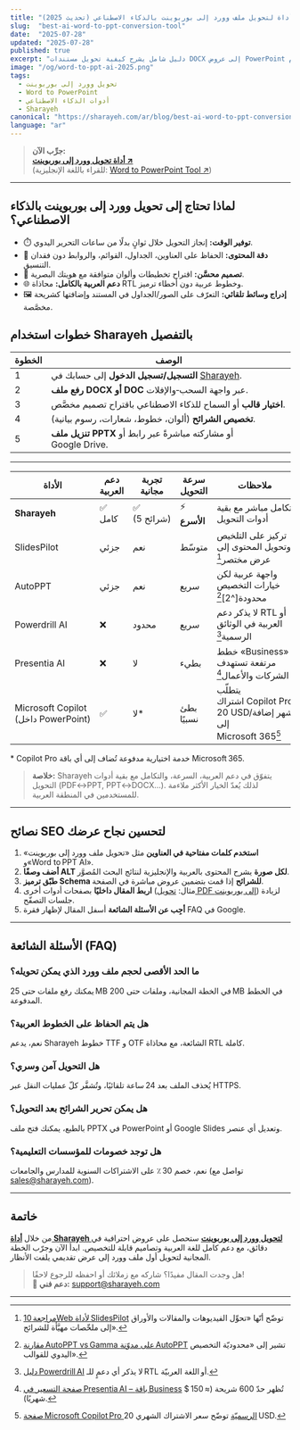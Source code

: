```yaml
---
title: "أفضل أداة لتحويل ملف وورد إلى بوربوينت بالذكاء الاصطناعي (تحديث 2025)"
slug:  "best-ai-word-to-ppt-conversion-tool"
date:  "2025-07-28"
updated: "2025-07-28"
published: true
excerpt: "دليل شامل يشرح كيفية تحويل مستندات DOCX إلى عروض PowerPoint احترافية خلال ثوانٍ باستخدام Sharayeh، مع مقارنة بأشهر البدائل وإجابات لأكثر الأسئلة شيوعًا."
image: "/og/word-to-ppt-ai-2025.png"          
tags:
  - تحويل وورد إلى بوربوينت
  - Word to PowerPoint
  - أدوات الذكاء الاصطناعي
  - Sharayeh
canonical: "https://sharayeh.com/ar/blog/best-ai-word-to-ppt-conversion-tool"
language: "ar"
---
```


<script type="application/ld+json">
{
  "@context": "https://schema.org",
  "@type": "Article",
  "headline": "أفضل أداة لتحويل ملف وورد إلى بوربوينت بالذكاء الاصطناعي (تحديث 2025)",
  "image": "https://sharayeh.com/og/word-to-ppt-ai-2025.png",
  "author": {
    "@type": "Organization",
    "name": "Sharayeh"
  },
  "publisher": {
    "@type": "Organization",
    "name": "Sharayeh",
    "logo": {
      "@type": "ImageObject",
      "url": "https://sharayeh.com/logo.svg"
    }
  },
  "datePublished": "2025-07-28",
  "dateModified": "2025-07-28",
  "inLanguage": "ar",
  "mainEntityOfPage": "https://sharayeh.com/ar/blog/best-ai-word-to-ppt-conversion-tool"
}
</script>

> **جرِّب الآن:**  
> **[أداة تحويل وورد إلى بوربوينت ↗](/ar/tools/word-to-powerpoint)**  
> (للقراء باللغة الإنجليزية: [Word to PowerPoint Tool ↗](/en/tools/word-to-powerpoint))

---

## لماذا تحتاج إلى تحويل وورد إلى بوربوينت بالذكاء الاصطناعي؟

<div class="grid md:grid-cols-2 gap-6 my-4">

- ⏱️ **توفير الوقت:** إنجاز التحويل خلال ثوانٍ بدلًا من ساعات التحرير اليدوي.  
- 🎯 **دقة المحتوى:** الحفاظ على العناوين، الجداول، القوائم، والروابط دون فقدان التنسيق.  
- 🎨 **تصميم محسَّن:** اقتراح تخطيطات وألوان متوافقة مع هويتك البصرية.  
- 🌐 **دعم العربية بالكامل:** محاذاة RTL وخطوط عربية دون أخطاء ترميز.  
- 🖼️ **إدراج وسائط تلقائي:** التعرّف على الصور/الجداول في المستند وإضافتها كشريحة مخصَّصة.

</div>

## خطوات استخدام Sharayeh بالتفصيل

| الخطوة | الوصف |
|-------|-------|
| 1 | **التسجيل/تسجيل الدخول** إلى حسابك في [Sharayeh](https://sharayeh.com). |
| 2 | **رفع ملف DOCX أو DOC** عبر واجهة السحب‑والإفلات. |
| 3 | **اختيار قالب** أو السماح للذكاء الاصطناعي باقتراح تصميم مخصَّص. |
| 4 | **تخصيص الشرائح** (ألوان، خطوط، شعارات، رسوم بيانية). |
| 5 | **تنزيل ملف PPTX** أو مشاركته مباشرةً عبر رابط أو Google Drive. |


---
| الأداة | دعم العربية | تجربة مجانية | سرعة التحويل | ملاحظات |
|-------|-------------|--------------|--------------|---------|
| **Sharayeh** | ✅ كامل | ✅ (5 شرائح) | ⚡ **الأسرع** | تكامل مباشر مع بقية أدوات التحويل |
| SlidesPilot | جزئي | نعم | متوسّط | تركيز على التلخيص وتحويل المحتوى إلى عرض مختصر[^1] |
| AutoPPT | جزئي | نعم | سريع | واجهة عربية لكن خيارات التخصيص محدودة[^2][^3] |
| Powerdrill AI | ❌ | محدود | سريع | لا يذكر دعم RTL أو العربية في الوثائق الرسمية[^4] |
| Presentia AI | ❌ | لا | بطيء | خطط «Business» مرتفعة تستهدف الشركات والأعمال[^5] |
| Microsoft Copilot (داخل PowerPoint) | ✅‎ | لا* | بطئ نسبيًا | يتطلّب اشتراك Copilot Pro ‎20 USD/شهر إضافة إلى Microsoft 365[^6] |

\* Copilot Pro خدمة اختيارية مدفوعة تُضاف إلى أي باقة Microsoft 365.

[^1]: [مراجعة 10Web لأداة SlidesPilot](https://10web.io/ai-tools/slidespilot/) توضّح أنّها «تحوِّل الفيديوهات والمقالات والأوراق إلى ملخّصات مهيَّأة للشرائح».

[^3]: [مقارنة AutoPPT vs Gamma على مدوّنة AutoPPT](https://autoppt.com/blog/gamma-alternative-autoppt-vs-gamma/) تشير إلى «محدوديّة التخصيص اليدوي للقوالب».

[^4]: [دليل Powerdrill AI](https://docs.powerdrill.ai/get-started/introduction) لا يذكر أي دعمٍ للـ RTL أو اللغة العربيّة.

[^5]: [صفحة التسعير في Presentia AI – باقة Business](https://www.presentia.ai/) تُظهر حدّ 600 شريحة (≈ 150 $ شهريًا).

[^6]: [صفحة Microsoft Copilot Pro الرسميّة](https://www.microsoft.com/en-us/store/b/copilotpro) توضّح سعر الاشتراك الشهري 20 USD.


> **خلاصة:** Sharayeh يتفوّق في دعم العربية، السرعة، والتكامل مع بقية أدوات التحويل (PDF↔PPT, PPT↔DOCX…). لذلك يُعدّ الخيار الأكثر ملاءمة للمستخدمين في المنطقة العربية.

---

## نصائح SEO لتحسين نجاح عرضك

1. **استخدم كلمات مفتاحية في العناوين** مثل «تحويل ملف وورد إلى بوربوينت» و«Word to PPT AI».  
2. **أضف وصفًا ALT لكل صورة** يشرح المحتوى بالعربية والإنجليزية لنتائج البحث المُصوَّر.  
3. **طبّق ترميز Schema للشرائح** إذا قمت بتضمين عروض مباشرة في الصفحة.  
4. **اربط المقال داخليًا** بصفحات أدوات أخرى (مثال: [تحويل PDF إلى بوربوينت](/ar/tools/pdf-to-powerpoint)) لزيادة جلسات التصفّح.  
5. **أجِب عن الأسئلة الشائعة** أسفل المقال لإظهار فقرة FAQ في Google.

---

## الأسئلة الشائعة (FAQ)

### ما الحد الأقصى لحجم ملف وورد الذي يمكن تحويله؟

يمكنك رفع ملفات حتى 25 MB في الخطة المجانية، وملفات حتى 200 MB في الخطط المدفوعة.

### هل يتم الحفاظ على الخطوط العربية؟

نعم، يدعم Sharayeh خطوط TTF و OTF الشائعة، مع محاذاة RTL كاملة.

### هل التحويل آمن وسري؟

يُحذف الملف بعد 24 ساعة تلقائيًا، وتُشفَّر كلّ عمليات النقل عبر HTTPS.

### هل يمكن تحرير الشرائح بعد التحويل؟

بالطبع، يمكنك فتح ملف PPTX في PowerPoint أو Google Slides وتعديل أي عنصر.

### هل توجد خصومات للمؤسسات التعليمية؟

نعم، خصم 30 ٪ على الاشتراكات السنوية للمدارس والجامعات (تواصل مع sales@sharayeh.com).

---

## خاتمة

من خلال **[أداة Sharayeh لتحويل وورد إلى بوربوينت](/ar/tools/word-to-powerpoint)** ستحصل على عروض احترافية في دقائق، مع دعم كامل للغة العربية وتصاميم قابلة للتخصيص. ابدأ الآن وجرّب الخطة المجانية لتحويل أول ملف وورد إلى عرض تقديمي يلفت الأنظار.

> هل وجدت المقال مفيدًا؟ شاركه مع زملائك أو احفظه للرجوع لاحقًا!  
> **📧 دعم فني:** [support@sharayeh.com](mailto:support@sharayeh.com)

---

